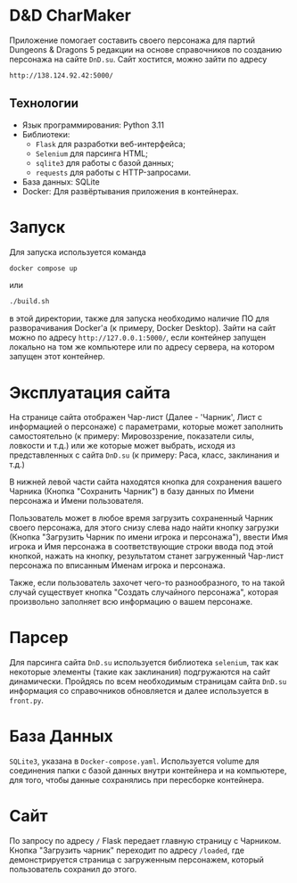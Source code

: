 # D&D CharMaker

Приложение помогает составить своего персонажа для партий Dungeons & Dragons 5 редакции на основе справочников по созданию персонажа на сайте ```DnD.su```. Сайт хостится, можно зайти по адресу 
```bash
http://138.124.92.42:5000/
```

## Технологии

- Язык программирования: Python 3.11
- Библиотеки:
  - `Flask` для разработки веб-интерфейса;
  - `Selenium` для парсинга HTML;
  - `sqlite3` для работы с базой данных;
  - `requests` для работы с HTTP-запросами.
- База данных: SQLite
- Docker: Для развёртывания приложения в контейнерах.

# Запуск
Для запуска используется команда
```bash
docker compose up
```
или 
```bash
./build.sh
``` 
в этой директории, также для запуска необходимо наличие ПО для разворачивания Docker'а (к примеру, Docker Desktop). Зайти на сайт можно по адресу ```http://127.0.0.1:5000/```, если контейнер запущен локально на том же компьютере или по адресу сервера, на котором запущен этот контейнер.

# Эксплуатация сайта
На странице сайта отображен Чар-лист (Далее - 'Чарник', Лист с информацией о персонаже) с параметрами, которые может заполнить самостоятельно (к примеру: Мировоззрение, показатели силы, ловкости и т.д.) или же которые может выбрать, исходя из представленных с сайта `DnD.su` (к примеру: Раса, класс, заклинания и т.д.)

В нижней левой части сайта находятся кнопка для сохранения вашего Чарника (Кнопка "Сохранить Чарник") в базу данных по Имени персонажа и Имени пользователя. 

Пользователь может в любое время загрузить сохраненный Чарник своего персонажа, для этого снизу слева надо найти кнопку загрузки (Кнопка "Загрузить Чарник по имени игрока и персонажа"), ввести Имя игрока и Имя персонажа в соответствующие строки ввода под этой кнопкой, нажать на кнопку, результатом станет загруженный Чар-лист персонажа по вписанным Именам игрока и персонажа.

Также, если пользователь захочет чего-то разнообразного, то на такой случай существует кнопка "Создать случайного персонажа", которая произвольно заполняет всю информацию о вашем персонаже.

# Парсер
Для парсинга сайта `DnD.su` используется библиотека `selenium`, так как некоторые элементы (такие как заклинания) подгружаются на сайт динамически.
Пройдясь по всем необходимым страницам сайта `DnD.su` информация со справочников обновляется и далее используется в `front.py`.

# База Данных
`SQLite3`, указана в `Docker-compose.yaml`. Используется volume для соединения папки с базой данных внутри контейнера и на компьютере, для того, чтобы данные сохранялись при пересборке контейнера.

# Сайт
По запросу по адресу `/` Flask передает главную страницу с Чарником. Кнопка "Загрузить чарник" переходит по адресу `/loaded`, где демонстрируется страница с загруженным персонажем, который пользователь сохранил до этого.